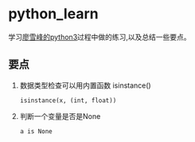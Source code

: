 # python_learn
学习[廖雪峰的python3](https://www.liaoxuefeng.com/wiki/0014316089557264a6b348958f449949df42a6d3a2e542c000)过程中做的练习,以及总结一些要点。

## 要点
1. 数据类型检查可以用内置函数 isinstance()
   
   `isinstance(x, (int, float))`
   
2. 判断一个变量是否是None
   
   `a is None`
